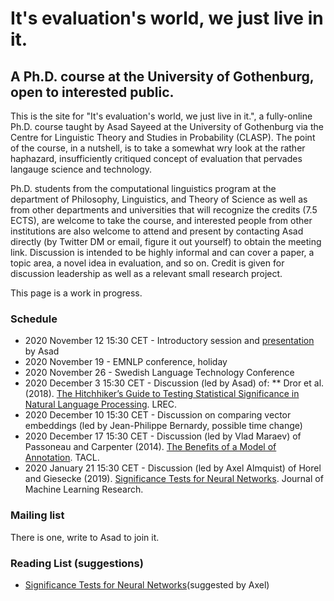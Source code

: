 # It's evaluation's world, we just live in it.
## A Ph.D. course at the University of Gothenburg, open to interested public.

This is the site for "It's evaluation's world, we just live in it.", a fully-online Ph.D. course taught by Asad Sayeed at the University of Gothenburg via the Centre for Linguistic Theory and Studies in Probability (CLASP).  The point of the course, in a nutshell, is to take a somewhat wry look at the rather haphazard, insufficiently critiqued concept of evaluation that pervades langauge science and technology.  

Ph.D. students from the computational linguistics program at the department of Philosophy, Linguistics, and Theory of Science as well as from other departments and universities that will recognize the credits (7.5 ECTS), are welcome to take the course, and interested people from other institutions are also welcome to attend and present by contacting Asad directly (by Twitter DM or email, figure it out yourself) to obtain the meeting link.  Discussion is intended to be highly informal and can cover a paper, a topic area, a novel idea in evaluation, and so on.  Credit is given for discussion leadership as well as a relevant small research project.

This page is a work in progress.

### Schedule
* 2020 November 12 15:30 CET - Introductory session and [presentation](intro.pdf) by Asad
* 2020 November 19 - EMNLP conference, holiday
* 2020 November 26 - Swedish Language Technology Conference
* 2020 December 3 15:30 CET - Discussion (led by Asad) of:
** Dror et al. (2018). [The Hitchhiker’s Guide to Testing Statistical Significance in Natural Language Processing](https://www.aclweb.org/anthology/P18-1128/). LREC.
* 2020 December 10 15:30 CET - Discussion on comparing vector embeddings (led by Jean-Philippe Bernardy, possible time change)
* 2020 December 17 15:30 CET - Discussion (led by Vlad Maraev) of Passoneau and Carpenter (2014). [The Benefits of a Model of Annotation](https://www.aclweb.org/anthology/Q14-1025/). TACL.
* 2020 January 21 15:30 CET - Discussion (led by Axel Almquist) of Horel and Giesecke (2019). [Significance Tests for Neural Networks](https://arxiv.org/abs/1902.06021). Journal of Machine Learning Research.

### Mailing list

There is one, write to Asad to join it.

### Reading List (suggestions)

* [Significance Tests for Neural Networks](https://arxiv.org/abs/1902.06021)(suggested by Axel)

